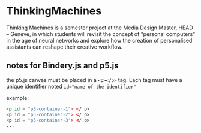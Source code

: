 # ThinkingMachines
Thinking Machines is a semester project at the Media Design Master, HEAD – Genève, in which students will revisit the concept of “personal computers” in the age of neural networks and explore how the creation of personalised assistants can reshape their creative workflow.

## notes for Bindery.js and p5.js

the p5.js canvas must be placed in a ```<p></p>``` tag.
Each tag must have a unique identifier noted ```id="name-of-the-identifier"```

example:
``` html
<p id = "p5-container-1"> </ p>
<p id = "p5-container-2"> </ p>
<p id = "p5-container-3"> </ p>
...
```
